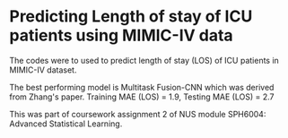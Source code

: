 # Predicting Length of stay of ICU patients using MIMIC-IV data

The codes were to used to predict length of stay (LOS) of ICU patients in MIMIC-IV dataset. 

The best performing model is Multitask Fusion-CNN which was derived from Zhang's paper.
Training MAE (LOS) = 1.9, 
Testing MAE (LOS) = 2.7

This was part of coursework assignment 2 of NUS module SPH6004: Advanced Statistical Learning.
